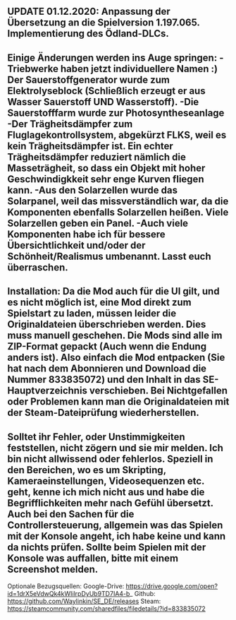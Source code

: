 UPDATE 01.12.2020:
Anpassung der Übersetzung an die Spielversion 1.197.065.
Implementierung des Ödland-DLCs.
--------------------------------------------------------------------------------------------------------------------------------------

Einige Änderungen werden ins Auge springen:
-Triebwerke haben jetzt individuellere Namen :)
Der Sauerstoffgenerator wurde zum Elektrolyseblock (Schließlich erzeugt er aus Wasser Sauerstoff UND Wasserstoff).
-Die Sauerstofffarm wurde zur Photosyntheseanlage
-Der Trägheitsdämpfer zum Fluglagekontrollsystem, abgekürzt FLKS, weil es kein Trägheitsdämpfer ist. Ein echter Trägheitsdämpfer reduziert nämlich die Masseträgheit, so dass ein Objekt mit hoher Geschwindigkkeit sehr enge Kurven fliegen kann.
-Aus den Solarzellen wurde das Solarpanel, weil das missverständlich war, da die Komponenten ebenfalls Solarzellen heißen. Viele Solarzellen geben ein Panel.
-Auch viele Komponenten habe ich für bessere Übersichtlichkeit und/oder der Schönheit/Realismus umbenannt. Lasst euch überraschen. 
--------------------------------------------------------------------------------------------------------------------------------------
Installation:
Da die Mod auch für die UI gilt, und es nicht möglich ist, eine Mod direkt zum Spielstart zu laden, müssen leider die Originaldateien überschrieben werden. Dies muss manuell geschehen. Die Mods sind alle im ZIP-Format gepackt (Auch wenn die Endung anders ist). 
Also einfach die Mod entpacken (Sie hat nach dem Abonnieren und Download die Nummer 833835072) und den Inhalt in das SE-Hauptverzeichnis verschieben.
Bei Nichtgefallen oder Problemen kann man die Originaldateien mit der Steam-Dateiprüfung wiederherstellen.
--------------------------------------------------------------------------------------------------------------------------------------
Solltet ihr Fehler, oder Unstimmigkeiten feststellen, nicht zögern und sie mir melden. Ich bin nicht allwissend oder fehlerlos. Speziell in den Bereichen, wo es um Skripting, Kameraeinstellungen, Videosequenzen etc. geht, kenne ich mich nicht aus und habe die Begrifflichkeiten mehr nach Gefühl übersetzt.
Auch bei den Sachen für die Controllersteuerung, allgemein was das Spielen mit der Konsole angeht, ich habe keine und kann da nichts prüfen. Sollte beim Spielen mit der Konsole was auffallen, bitte mit einem Screenshot melden.
--------------------------------------------------------------------------------------------------------------------------------------
Optionale Bezugsquellen:
Google-Drive: https://drive.google.com/open?id=1drX5eVdwQk4kWIilrpDyUb9TD7IA4-b_
Github: https://github.com/Waylinkin/SE_DE/releases
Steam: https://steamcommunity.com/sharedfiles/filedetails/?id=833835072